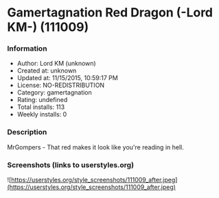 # Gamertagnation Red Dragon (-Lord KM-) (111009)

### Information
- Author: Lord KM (unknown)
- Created at: unknown
- Updated at: 11/15/2015, 10:59:17 PM
- License: NO-REDISTRIBUTION
- Category: gamertagnation
- Rating: undefined
- Total installs: 113
- Weekly installs: 0


### Description
MrGompers - That red makes it look like you're reading in hell.


### Screenshots (links to userstyles.org)
![https://userstyles.org/style_screenshots/111009_after.jpeg](https://userstyles.org/style_screenshots/111009_after.jpeg)


